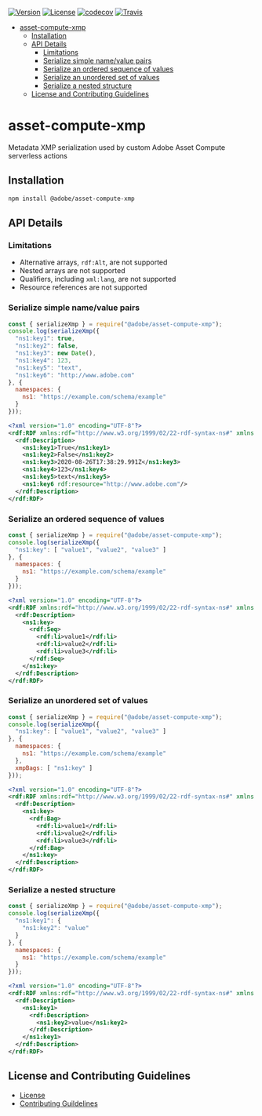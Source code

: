 [![Version](https://img.shields.io/npm/v/@adobe/asset-compute-xmp.svg)](https://npmjs.org/package/@adobe/asset-compute-xmp)
[![License](https://img.shields.io/badge/license-Apache--2.0-blue.svg)](http://www.apache.org/licenses/LICENSE-2.0)
[![codecov](https://codecov.io/gh/adobe/asset-compute-xmp/branch/master/graph/badge.svg)](https://codecov.io/gh/adobe/asset-compute-xmp)
[![Travis](https://travis-ci.com/adobe/asset-compute-xmp.svg?branch=master)](https://travis-ci.com/adobe/asset-compute-xmp)

- [asset-compute-xmp](#asset-compute-xmp)
  - [Installation](#installation)
  - [API Details](#api-details)
    - [Limitations](#limitations)
    - [Serialize simple name/value pairs](#serialize-simple-namevalue-pairs)
    - [Serialize an ordered sequence of values](#serialize-an-ordered-sequence-of-values)
    - [Serialize an unordered set of values](#serialize-an-unordered-set-of-values)
    - [Serialize a nested structure](#serialize-a-nested-structure)
  - [License and Contributing Guidelines](#license-and-contributing-guidelines)

# asset-compute-xmp

Metadata XMP serialization used by custom Adobe Asset Compute serverless actions

## Installation

```bash
npm install @adobe/asset-compute-xmp
```

## API Details

### Limitations

- Alternative arrays, `rdf:Alt`, are not supported
- Nested arrays are not supported
- Qualifiers, including `xml:lang`, are not supported
- Resource references are not supported

### Serialize simple name/value pairs

```javascript
const { serializeXmp } = require("@adobe/asset-compute-xmp");
console.log(serializeXmp({
  "ns1:key1": true,
  "ns1:key2": false,
  "ns1:key3": new Date(),
  "ns1:key4": 123,
  "ns1:key5": "text",
  "ns1:key6": "http://www.adobe.com"
}, {
  namespaces: {
    ns1: "https://example.com/schema/example"
  }
}));
```

```xml
<?xml version="1.0" encoding="UTF-8"?>
<rdf:RDF xmlns:rdf="http://www.w3.org/1999/02/22-rdf-syntax-ns#" xmlns:ns1="https://example.com/schema/example">
  <rdf:Description>
    <ns1:key1>True</ns1:key1>
    <ns1:key2>False</ns1:key2>
    <ns1:key3>2020-08-26T17:38:29.991Z</ns1:key3>
    <ns1:key4>123</ns1:key4>
    <ns1:key5>text</ns1:key5>
    <ns1:key6 rdf:resource="http://www.adobe.com"/>
  </rdf:Description>
</rdf:RDF>
```

### Serialize an ordered sequence of values

```javascript
const { serializeXmp } = require("@adobe/asset-compute-xmp");
console.log(serializeXmp({
  "ns1:key": [ "value1", "value2", "value3" ]
}, {
  namespaces: {
    ns1: "https://example.com/schema/example"
  }
}));
```

```xml
<?xml version="1.0" encoding="UTF-8"?>
<rdf:RDF xmlns:rdf="http://www.w3.org/1999/02/22-rdf-syntax-ns#" xmlns:ns1="https://example.com/schema/example">
  <rdf:Description>
    <ns1:key>
      <rdf:Seq>
        <rdf:li>value1</rdf:li>
        <rdf:li>value2</rdf:li>
        <rdf:li>value3</rdf:li>
      </rdf:Seq>
    </ns1:key>
  </rdf:Description>
</rdf:RDF>
```

### Serialize an unordered set of values

```javascript
const { serializeXmp } = require("@adobe/asset-compute-xmp");
console.log(serializeXmp({
  "ns1:key": [ "value1", "value2", "value3" ]
}, {
  namespaces: {
    ns1: "https://example.com/schema/example"
  },
  xmpBags: [ "ns1:key" ]
}));
```

```xml
<?xml version="1.0" encoding="UTF-8"?>
<rdf:RDF xmlns:rdf="http://www.w3.org/1999/02/22-rdf-syntax-ns#" xmlns:ns1="https://example.com/schema/example">
  <rdf:Description>
    <ns1:key>
      <rdf:Bag>
        <rdf:li>value1</rdf:li>
        <rdf:li>value2</rdf:li>
        <rdf:li>value3</rdf:li>
      </rdf:Bag>
    </ns1:key>
  </rdf:Description>
</rdf:RDF>
```

### Serialize a nested structure

```javascript
const { serializeXmp } = require("@adobe/asset-compute-xmp");
console.log(serializeXmp({
  "ns1:key1": {
    "ns1:key2": "value"
  }
}, {
  namespaces: {
    ns1: "https://example.com/schema/example"
  }
}));
```

```xml
<?xml version="1.0" encoding="UTF-8"?>
<rdf:RDF xmlns:rdf="http://www.w3.org/1999/02/22-rdf-syntax-ns#" xmlns:ns1="https://example.com/schema/example">
  <rdf:Description>
    <ns1:key1>
      <rdf:Description>
        <ns1:key2>value</ns1:key2>
      </rdf:Description>
    </ns1:key1>
  </rdf:Description>
</rdf:RDF>
```

## License and Contributing Guidelines

- [License](./LICENSE)
- [Contributing Guildelines](./.github/CONTRIBUTING.md)

